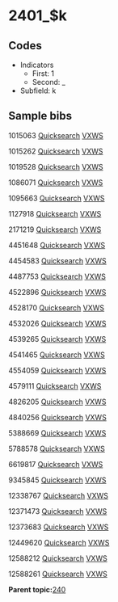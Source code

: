 # 2401\_$k

## Codes

-   Indicators
    -   First: 1
    -   Second: \_
-   Subfield: k

## Sample bibs

1015063 [Quicksearch](https://search.library.yale.edu/catalog/1015063) [VXWS](http://prodorbis.library.yale.edu:7014/vxws/GetHoldingsService?bibId=1015063)

1015262 [Quicksearch](https://search.library.yale.edu/catalog/1015262) [VXWS](http://prodorbis.library.yale.edu:7014/vxws/GetHoldingsService?bibId=1015262)

1019528 [Quicksearch](https://search.library.yale.edu/catalog/1019528) [VXWS](http://prodorbis.library.yale.edu:7014/vxws/GetHoldingsService?bibId=1019528)

1086071 [Quicksearch](https://search.library.yale.edu/catalog/1086071) [VXWS](http://prodorbis.library.yale.edu:7014/vxws/GetHoldingsService?bibId=1086071)

1095663 [Quicksearch](https://search.library.yale.edu/catalog/1095663) [VXWS](http://prodorbis.library.yale.edu:7014/vxws/GetHoldingsService?bibId=1095663)

1127918 [Quicksearch](https://search.library.yale.edu/catalog/1127918) [VXWS](http://prodorbis.library.yale.edu:7014/vxws/GetHoldingsService?bibId=1127918)

2171219 [Quicksearch](https://search.library.yale.edu/catalog/2171219) [VXWS](http://prodorbis.library.yale.edu:7014/vxws/GetHoldingsService?bibId=2171219)

4451648 [Quicksearch](https://search.library.yale.edu/catalog/4451648) [VXWS](http://prodorbis.library.yale.edu:7014/vxws/GetHoldingsService?bibId=4451648)

4454583 [Quicksearch](https://search.library.yale.edu/catalog/4454583) [VXWS](http://prodorbis.library.yale.edu:7014/vxws/GetHoldingsService?bibId=4454583)

4487753 [Quicksearch](https://search.library.yale.edu/catalog/4487753) [VXWS](http://prodorbis.library.yale.edu:7014/vxws/GetHoldingsService?bibId=4487753)

4522896 [Quicksearch](https://search.library.yale.edu/catalog/4522896) [VXWS](http://prodorbis.library.yale.edu:7014/vxws/GetHoldingsService?bibId=4522896)

4528170 [Quicksearch](https://search.library.yale.edu/catalog/4528170) [VXWS](http://prodorbis.library.yale.edu:7014/vxws/GetHoldingsService?bibId=4528170)

4532026 [Quicksearch](https://search.library.yale.edu/catalog/4532026) [VXWS](http://prodorbis.library.yale.edu:7014/vxws/GetHoldingsService?bibId=4532026)

4539265 [Quicksearch](https://search.library.yale.edu/catalog/4539265) [VXWS](http://prodorbis.library.yale.edu:7014/vxws/GetHoldingsService?bibId=4539265)

4541465 [Quicksearch](https://search.library.yale.edu/catalog/4541465) [VXWS](http://prodorbis.library.yale.edu:7014/vxws/GetHoldingsService?bibId=4541465)

4554059 [Quicksearch](https://search.library.yale.edu/catalog/4554059) [VXWS](http://prodorbis.library.yale.edu:7014/vxws/GetHoldingsService?bibId=4554059)

4579111 [Quicksearch](https://search.library.yale.edu/catalog/4579111) [VXWS](http://prodorbis.library.yale.edu:7014/vxws/GetHoldingsService?bibId=4579111)

4826205 [Quicksearch](https://search.library.yale.edu/catalog/4826205) [VXWS](http://prodorbis.library.yale.edu:7014/vxws/GetHoldingsService?bibId=4826205)

4840256 [Quicksearch](https://search.library.yale.edu/catalog/4840256) [VXWS](http://prodorbis.library.yale.edu:7014/vxws/GetHoldingsService?bibId=4840256)

5388669 [Quicksearch](https://search.library.yale.edu/catalog/5388669) [VXWS](http://prodorbis.library.yale.edu:7014/vxws/GetHoldingsService?bibId=5388669)

5788578 [Quicksearch](https://search.library.yale.edu/catalog/5788578) [VXWS](http://prodorbis.library.yale.edu:7014/vxws/GetHoldingsService?bibId=5788578)

6619817 [Quicksearch](https://search.library.yale.edu/catalog/6619817) [VXWS](http://prodorbis.library.yale.edu:7014/vxws/GetHoldingsService?bibId=6619817)

9345845 [Quicksearch](https://search.library.yale.edu/catalog/9345845) [VXWS](http://prodorbis.library.yale.edu:7014/vxws/GetHoldingsService?bibId=9345845)

12338767 [Quicksearch](https://search.library.yale.edu/catalog/12338767) [VXWS](http://prodorbis.library.yale.edu:7014/vxws/GetHoldingsService?bibId=12338767)

12371473 [Quicksearch](https://search.library.yale.edu/catalog/12371473) [VXWS](http://prodorbis.library.yale.edu:7014/vxws/GetHoldingsService?bibId=12371473)

12373683 [Quicksearch](https://search.library.yale.edu/catalog/12373683) [VXWS](http://prodorbis.library.yale.edu:7014/vxws/GetHoldingsService?bibId=12373683)

12449620 [Quicksearch](https://search.library.yale.edu/catalog/12449620) [VXWS](http://prodorbis.library.yale.edu:7014/vxws/GetHoldingsService?bibId=12449620)

12588212 [Quicksearch](https://search.library.yale.edu/catalog/12588212) [VXWS](http://prodorbis.library.yale.edu:7014/vxws/GetHoldingsService?bibId=12588212)

12588261 [Quicksearch](https://search.library.yale.edu/catalog/12588261) [VXWS](http://prodorbis.library.yale.edu:7014/vxws/GetHoldingsService?bibId=12588261)

**Parent topic:**[240](../../tags/240/240.md)

